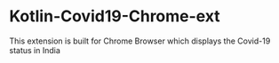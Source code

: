 # Kotlin-Covid19-Chrome-ext
This extension is built for Chrome Browser which displays the Covid-19 status in India

